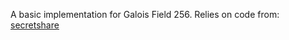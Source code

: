 A basic implementation for Galois Field 256.
Relies on code from: [secretshare](https://github.com/sellibitze/secretshare)
